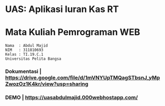 # UAS: Aplikasi Iuran Kas RT
# Mata Kuliah Pemrograman WEB
```
Nama  : Abdul Majid
NIM   : 311810693
Kelas : TI.19.C.1
Universitas Pelita Bangsa
```

### Dokumentasi | https://drive.google.com/file/d/1mVNYUpTMQagSTbsnJ_yMpZwozOz1K4kr/view?usp=sharing
### DEMO | https://uasabdulmajid.000webhostapp.com/